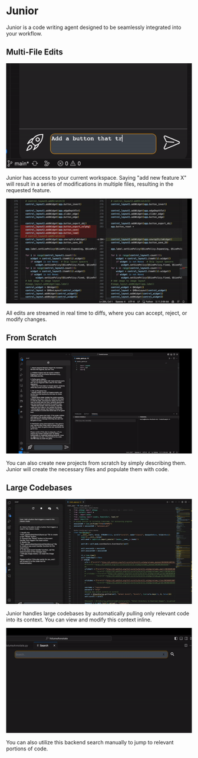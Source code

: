 # Junior
Junior is a code writing agent designed to be seamlessly integrated into your workflow.
## Multi-File Edits

![Multi-File Edits](./static/edits1.gif)

Junior has access to your current workspace. Saying "add new feature X" will result in a series of modifications in multiple files, resulting in the requested feature.

![Diff View](./static/edits2.gif)

All edits are streamed in real time to diffs, where you can accept, reject, or modify changes.

## From Scratch

![New Projects](./static/scratch.gif)

You can also create new projects from scratch by simply describing them. Junior will create the necessary files and populate them with code.

## Large Codebases

![Context](./static/context.gif)

Junior handles large codebases by automatically pulling only relevant code into its context. You can view and modify this context inline.

![Search](./static/search.gif)

You can also utilize this backend search manually to jump to relevant portions of code.
